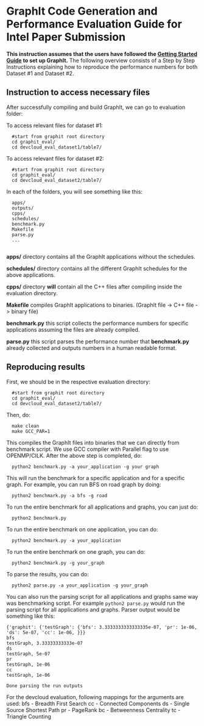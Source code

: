 # GraphIt Code Generation and Performance Evaluation Guide for Intel Paper Submission

**This instruction assumes that the users have followed the [Getting Started Guide](https://github.com/GraphIt-DSL/graphit/blob/master/README.md ) to set up GraphIt.** The following overview consists of a Step by Step Instructions explaining how to reproduce the performance numbers for both Dataset #1 and Dataset #2. 

## Instruction to access necessary files

After successfully compiling and build GraphIt, we can go to evaluation folder:

To access relevant files for dataset #1:

```
  #start from graphit root directory
  cd graphit_eval/
  cd devcloud_eval_dataset1/table7/

```

To access relevant files for dataset #2:

```
  #start from graphit root directory
  cd graphit_eval/
  cd devcloud_eval_dataset2/table7/

```

In each of the folders, you will see something like this:

```
  apps/
  outputs/
  cpps/
  schedules/
  benchmark.py
  Makefile
  parse.py
  ...


```

**apps/** directory contains all the GraphIt applications without the schedules. 

**schedules/** directory contains all the different GraphIt schedules for the above applications. 

**cpps/** directory **will** contain all the C++ files after compiling inside the evaluation directory.

**Makefile** compiles GraphIt applications to binaries. (GraphIt file -> C++ file -> binary file)

**benchmark.py** this script collects the performance numbers for specific applications assuming the files are already compiled. 

**parse.py** this script parses the performance number that **benchmark.py** already collected and outputs numbers in a human readable format. 


## Reproducing results

First, we should be in the respective evaluation directory:

```
  #start from graphit root directory
  cd graphit_eval/
  cd devcloud_eval_dataset2/table7/

```

Then, do:

```
  make clean
  make GCC_PAR=1 

```

This compiles the GraphIt files into binaries that we can directly from benchmark script. We use GCC compiler with Parallel flag to use OPENMP/CILK. After the above step is completed, do:

```
  python2 benchmark.py -a your_application -g your graph

```

This will run the benchmark for a specific application and for a specific graph. For example, you can run BFS on road graph by doing:

```
  python2 benchmark.py -a bfs -g road

```

To run the entire benchmark for all applications and graphs, you can just do:

```
  python2 benchmark.py 

```

To run the entire benchmark on one application, you can do:

```
  python2 benchmark.py -a your_application

```

To run the entire benchmark on one graph, you can do:

```
  python2 benchmark.py -g your_graph

```

To parse the results, you can do:

```
  python2 parse.py -a your_application -g your_graph

```

You can also run the parsing script for all applications and graphs same way was benchmarking script. For example ```python2 parse.py``` would run the parsing script for all applications and graphs. Parser output would be something like this:

```
{'graphit': {'testGraph': {'bfs': 3.3333333333333335e-07, 'pr': 1e-06, 'ds': 5e-07, 'cc': 1e-06, }}}
bfs
testGraph, 3.33333333333e-07
ds
testGraph, 5e-07
pr
testGraph, 1e-06
cc
testGraph, 1e-06

Done parsing the run outputs
```

For the devcloud evaluation, following mappings for the arguments are used:
bfs - Breadth First Search
cc - Connected Components
ds - Single Source Shortest Path
pr - PageRank
bc - Betweenness Centrality
tc - Triangle Counting





